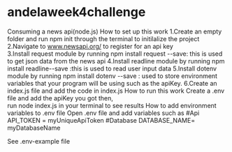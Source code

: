 # andelaweek4challenge
Consuming a news api(node.js)
    How to set up this work
1.Create an empty folder and run npm init through the terminal to initilalize the project
2.Navigate to www.newsapi.org/ to register for an api key    
3.Install request module by running npm install request --save: this is used to get json data from the news api
4.Install readline module by running npm install readline--save :this is used to read user input data
5.Install dotenv module by running npm install dotenv --save : used to store environment variables that your program will be using such as the apiKey.
6.Create an index.js file and add the code in index.js
    How to run this work
Create a .env file and add the apiKey you got then,    
run node index.js in your terminal to see results 
    How to add environment variables to .env file
Open .env file and add variables such as
#Api
API_TOKEN = myUniqueApiToken
#Database
DATABASE_NAME= myDatabaseName    

See .env-example file 
 